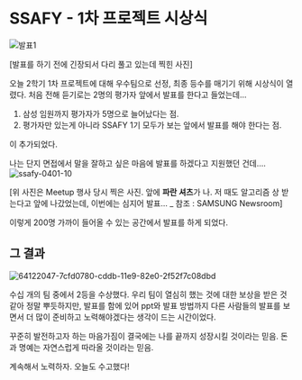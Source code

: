 # SSAFY - 1차 프로젝트 시상식

![발표1](https://user-images.githubusercontent.com/27988544/64121646-699d6c80-cdda-11e9-8fac-6616ff00ed18.jpg)

[발표를 하기 전에 긴장되서 다리 풀고 있는데 찍힌 사진]

오늘 2학기 1차 프로젝트에 대해 우수팀으로 선정, 최종 등수를 매기기 위해 시상식이 열렸다.
처음 전해 듣기로는 2명의 평가자 앞에서 발표를 한다고 들었는데...

1. 삼성 임원까지 평가자가 5명으로 늘어났다는 점.
2. 평가자만 있는게 아니라 SSAFY 1기 모두가 보는 앞에서 발표를 해야 한다는 점.

이 추가되었다.

나는 단지 면접에서 말을 잘하고 싶은 마음에 발표를 하겠다고 지원했던 건데....
![ssafy-0401-10](https://user-images.githubusercontent.com/27988544/64121399-b5034b00-cdd9-11e9-91fa-79f37f8cad95.jpg)

[위 사진은 Meetup 행사 당시 찍은 사진. 앞에 <b>파란 셔츠</b>가 나. 저 때도 알고리즘 상 받는다고 앞에 나갔었는데, 이번에는 심지어 발표... _ 참조 : SAMSUNG Newsroom]

이렇게 200명 가까이 들어올 수 있는 공간에서 발표를 하게 되었다.

## 그 결과

![64122047-7cfd0780-cddb-11e9-82e0-2f52f7c08dbd](https://user-images.githubusercontent.com/27988544/64575117-2c724500-d3ad-11e9-9a02-85360852155b.jpg)

수십 개의 팀 중에서 2등을 수상했다.
우리 팀이 열심히 했는 것에 대한 보상을 받은 것 같아 정말 뿌듯하지만, 발표를 함에 있어 ppt와 발표 방법까지 다른 사람들의 발표를 보면서 더 많이 준비하고 노력해야겠다는 생각이 드는 시간이었다.

꾸준히 발전하고자 하는 마음가짐이
결국에는 나를 끝까지 성장시킬 것이라는 믿음.
돈과 명예는 자연스럽게 따라올 것이라는 믿음.

계속해서 노력하자.
오늘도 수고했다!